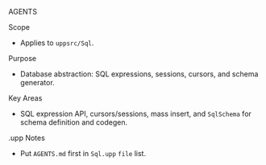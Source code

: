 AGENTS

Scope
- Applies to `uppsrc/Sql`.

Purpose
- Database abstraction: SQL expressions, sessions, cursors, and schema generator.

Key Areas
- SQL expression API, cursors/sessions, mass insert, and `SqlSchema` for schema definition and codegen.

.upp Notes
- Put `AGENTS.md` first in `Sql.upp` `file` list.


